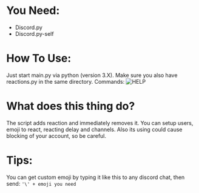 # You Need:
- Discord.py
- Discord.py-self

# How To Use:
Just start main.py via python (version 3.X). Make sure you also have reactions.py in the same directory. Commands: ![HELP](https://i.imgur.com/hdepGGp.png)

# What does this thing do?
The script adds reaction and immediately removes it. You can setup users, emoji to react, reacting delay and channels. Also its using could cause blocking of your account, so be careful.

# Tips:
You can get custom emoji by typing it like this to any discord chat, then send: ``'\' + emoji you need``